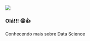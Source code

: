 ![](https://media-exp1.licdn.com/dms/image/C4D16AQE4GnTv3ecYug/profile-displaybackgroundimage-shrink_200_800/0?e=1600300800&v=beta&t=e4jhO8m6JAMV3B3n7V-Mgn0pGzEug5eQyBGeWnRaTm0)
-----------------
### Olá!!! 😁👍
Conhecendo mais sobre Data Science
